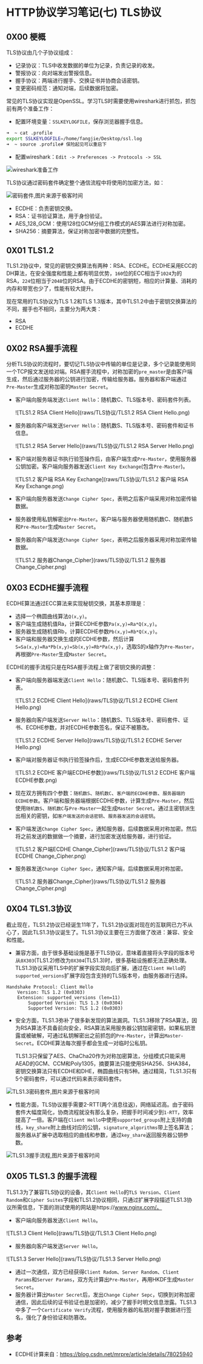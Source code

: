 # HTTP协议学习笔记(七) TLS协议

## 0X00 梗概

TLS协议由几个子协议组成：

- 记录协议：TLS中收发数据的单位为记录，负责记录的收发。
- 警报协议：向对端发出警报信息。
- 握手协议：两端进行握手、交换证书并协商会话密钥。
- 变更密码规范：通知对端，后续数据将加密。

常见的TLS协议实现是OpenSSL。学习TLS时需要使用wireshark进行抓包，抓包前有两个准备工作：

- 配置环境变量：`SSLKEYLOGFILE`，保存浏览器握手信息。
```bash
➜  ~ cat .profile
export SSLKEYLOGFILE=/home/fangjie/Desktop/ssl.log
➜  ~ source .profile# 保险起见可以重启下
```

- 配置wireshark：`Edit -> Preferences -> Protocols -> SSL`

![wireshark准备工作](raws/TLS协议/wireshark准备工作.png)

TLS协议通过密码套件确定整个通信流程中将使用的加密方法，如：

![密码套件,图片来源于极客时间](raws/TLS协议/密码套件.png)

- ECDHE：负责密钥交换。
- RSA：证书验证算法，用于身份验证。
- AES_128_GCM：使用128位GCM分组工作模式的AES算法进行对称加密。
- SHA256：摘要算法，保证对称加密中数据的完整性。

## 0X01 TLS1.2

TLS1.2协议中，常见的密钥交换算法有两种：RSA、ECDHE。ECDHE采用ECC的DH算法，在安全强度和性能上都有明显优势，`160`位的ECC相当于`1024`为的RSA，`224`位相当于`2048`位的RSA。由于ECDHE的密钥短，相应的计算量、消耗的内存和带宽也少了，性能有较大提升。

现在常用的TLS协议为TLS 1.2和TLS 1.3版本，其中TLS1.2中由于密钥交换算法的不同，握手也不相同，主要分为两大类：

- RSA
- ECDHE

## 0X02 RSA握手流程

分析TLS协议的流程时，要切记TLS协议中传输的单位是记录，多个记录能使用同一个TCP报文发送给对端。RSA握手流程中，对称加密的`pre_master`是由客户端生成，然后通过服务器的公钥进行加密，传输给服务器。服务器和客户端通过`Pre-Master`生成对称加密的`Master Secret`。

- 客户端向服务端发送`Client Hello`：随机数C、TLS版本号、密码套件列表。

  ![TLS1.2 RSA Client Hello](raws/TLS协议/TLS1.2 RSA Client Hello.png)

- 服务器向客户端发送`Server Hello`：随机数S、TLS版本号、密码套件和证书信息。

  ![TLS1.2 RSA Server Hello](raws/TLS协议/TLS1.2 RSA Server Hello.png)

- 客户端对服务器证书执行验签操作后，由客户端生成`Pre-Master`，使用服务器公钥加密。客户端向服务器发送`Client Key Exchange`(包含`Pre-Master`)。

  ![TLS1.2 客户端 RSA Key Exchange](raws/TLS协议/TLS1.2 客户端 RSA Key Exchange.png)

- 客户端向服务器发送`Change Cipher Spec`，表明之后客户端采用对称加密传输数据。

- 服务器使用私钥解密出`Pre-Master`。客户端与服务器使用随机数C、随机数S和`Pre-Master`生成`Master Secret`。

- 服务器向客户端发送`Change Cipher Spec`，表明之后服务器采用对称加密传输数据。

  ![TLS1.2 服务器Change_Cipher](raws/TLS协议/TLS1.2 服务器Change_Cipher.png)

## 0X03 ECDHE握手流程

ECDHE算法通过ECC算法来实现秘钥交换，其基本原理是：

- 选择一个椭圆曲线算法`Q(x,y)`。
- 客户端生成随机值Ra，计算ECDHE参数`Pa(x,y)=Ra*Q(x,y)`。
- 服务器生成随机值Rb，计算ECDHE参数`Pb(x,y)=Rb*Q(x,y)`。
- 客户端和服务器交换生成的ECDHE参数，然后计算`S=Sa(x,y)=Ra*Pb(x,y)=Sb(x,y)=Rb*Pa(x,y)`，选取S的x轴作为`Pre-Master`，再根据`Pre-Master`生成`Master Secret`。

ECDHE的握手流程只是在RSA握手流程上做了密钥交换的调整：

- 客户端向服务器端发送`Client Hello`：随机数C、TLS版本号、密码套件列表。

  ![TLS1.2 ECDHE Client Hello](raws/TLS协议/TLS1.2 ECDHE Client Hello.png)

- 服务器向客户端发送`Server Hello`：随机数S、TLS版本号、密码套件、证书、ECDHE参数，并对ECDHE参数签名，保证不被篡改。

  ![TLS1.2 ECDHE Server Hello](raws/TLS协议/TLS1.2 ECDHE Server Hello.png)

- 客户端对服务器证书执行验签操作后，生成ECDHE参数发送给服务器。

  ![TLS1.2 ECDHE 客户端ECDHE参数](raws/TLS协议/TLS1.2 ECDHE 客户端ECDHE参数.png)

- 现在双方拥有四个参数：`随机数S`、`随机数C`、`客户端的ECDHE参数`、`服务器端的ECDHE参数`。客户端和服务器端根据ECDHE参数，计算生成`Pre-Master`，然后使用`随机数S`、`随机数C`与`Pre-Master`一起生成`Master Secret`。通过主密钥派生出相关的密钥，如`客户端发送的会话密钥`、`服务器发送的会话密钥`。

- 客户端发送`Change Cipher Spec`，通知服务器，后续数据采用对称加密。然后将之前发送的数据做一个摘要，进行加密发送给服务器，进行验证。

  ![TLS1.2 客户端ECDHE Change_Cipher](raws/TLS协议/TLS1.2 客户端ECDHE Change_Cipher.png)

- 服务器发送`Change Cipher Spec`，通知客户端，后续数据采用对称加密。

  ![TLS1.2 服务器Change_Cipher](raws/TLS协议/TLS1.2 服务器Change_Cipher.png)


## 0X04 TLS1.3协议

截止现在，TLS1.2协议已经诞生11年了，TLS1.2协议面对现在的互联网已力不从心了，因此TLS1.3协议诞生了。TLS1.3协议主要在三方面做了改进：兼容、安全和性能。

- 兼容方面，由于很多基础设施是基于TLS协议，意味着直接将头字段的版本号从`0X303`(TLS1.2)修改为`0X304`(TLS1.3)时，很多基础设施都无法正确处理。TLS1.3协议采用TLS中的扩展字段实现向后扩展，通过在`Client Hello`的`supported_versions`扩展字段包含支持的TLS版本号，由服务器进行选择。

```
Handshake Protocol: Client Hello
    Version: TLS 1.2 (0x0303)
    Extension: supported_versions (len=11)
        Supported Version: TLS 1.3 (0x0304)
        Supported Version: TLS 1.2 (0x0303)
```

- 安全方面，TLS1.3弥补了很多新发现的算法漏洞。TLS1.3移除了RSA算法，因为RSA算法不具备前向安全，RSA算法采用服务器公钥加密密钥，如果私钥泄露或被破解，可通过私钥解密出之前抓包的`Pre-Master`，计算出`Master-Secret`。ECDHE算法每次握手都会生成一对临时公私钥。

  TLS1.3只保留了AES、ChaCha20作为对称加密算法，分组模式只能采用AEAD的GCM、CCM和Poly1305，摘要算法只能使用SHA256、SHA384，密钥交换算法只有ECDHE和DHE，椭圆曲线只有5种。通过精简，TLS1.3只有5个密码套件，可以通过代码来表示密码套件。

![TLS1.3密码套件,图片来源于极客时间](raws/TLS协议/TLS1.3密码套件.jpg)

- 性能方面，TLS协议握手需要2-RTT(两个消息往返)，网络延迟高。由于密码套件大幅度简化，协商流程就没有那么复杂，把握手时间减少到`1-RTT`，效率提高了一倍。客户端在`Client Hello`中使用`supported_groups`附上支持的曲线，`key_share`附上曲线对应的公钥，`signature_algorithms`带上签名算法；服务器从扩展中选取相应的曲线和参数，通过`key_share`返回服务器公钥参数。

![TLS1.3握手流程,图片来源于极客时间](raws/TLS协议/TLS1.3握手流程.png)

## 0X05 TLS1.3 的握手流程

TLS1.3为了兼容TLS协议的设备，其`Client Hello`的`TLS Version`、`Client Random`和`Cipher Suites`字段和TLS1.2协议相同，只通过扩展字段描述TLS1.3协议所需信息，下面的测试使用的网站是https://www.nginx.com/。

- 客户端向服务器发送`Client Hello`。

![TLS1.3 Client Hello](raws/TLS协议/TLS1.3 Client Hello.png)

- 服务器向客户端发送`Server Hello`。

![TLS1.3 Server Hello](raws/TLS协议/TLS1.3 Server Hello.png)

- 通过一次通信，双方已经获得`Client Radom`、`Server Random`、`Client Params`和`Server Params`，双方先计算出`Pre-Master`，再用HKDF生成`Master Secret`。
- 服务器计算出`Master Secret`后，发出`Change Cipher Sepc`，切换到对称加密通信，因此后续的证书验证也是加密的，减少了握手时明文信息泄露。TLS1.3中多了一个`Certificate Verify`流程，使用服务器的私钥对握手数据进行签名，强化了身份验证和防篡改。

## 参考

- ECDHE计算来自：https://blog.csdn.net/mrpre/article/details/78025940